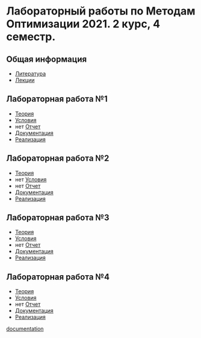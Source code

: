 # Лабораторный работы по Методам Оптимизации 2021. 2 курс, 4 семестр.

## Общая информация

* [Литература](https://github.com/D-Korobkov/optimization-methods/tree/main/Theory/General)
* [Лекции](https://github.com/D-Korobkov/optimization-methods/tree/main/Theory)

## Лабораторная работа №1

* [Теория](https://github.com/D-Korobkov/optimization-methods/tree/main/Theory/Lab1)
* [Условия](https://github.com/D-Korobkov/optimization-methods/blob/main/Theory/Lab1/Лабораторная_1_прямые_методы_одномерной_оптимизации.pdf)
* нет [Отчет]()
* [Документация](https://d-korobkov.github.io/optimization-methods/Lab1/index.html)
* [Реализация](https://github.com/D-Korobkov/optimization-methods/tree/main/Lab1)

## Лабораторная работа №2

* [Теория](https://github.com/D-Korobkov/optimization-methods/tree/main/Theory/Lab2)
* нет [Условия](https://github.com/D-Korobkov/optimization-methods/blob/main/Theory/Lab2/)
* нет [Отчет]()
* [Документация](https://d-korobkov.github.io/optimization-methods/Lab2/index.html)
* [Реализация](https://github.com/D-Korobkov/optimization-methods/tree/main/Lab2)

## Лабораторная работа №3

* [Теория](https://github.com/D-Korobkov/optimization-methods/tree/main/Theory/Lab3)
* [Условия](https://github.com/D-Korobkov/optimization-methods/blob/main/Theory/Lab3/Лабораторная%203.pdf)
* нет [Отчет]()
* [Документация](https://d-korobkov.github.io/optimization-methods/Lab3/index.html)
* [Реализация](https://github.com/D-Korobkov/optimization-methods/tree/main/Lab3.1)

## Лабораторная работа №4

* [Теория](https://github.com/D-Korobkov/optimization-methods/tree/main/Theory/Lab4)
* [Условия](https://github.com/D-Korobkov/optimization-methods/blob/main/Theory/Lab4/Лабораторная%204.pdf)
* нет [Отчет]()
* [Документация](https://d-korobkov.github.io/optimization-methods/Lab4/index.html)
* [Реализация](https://github.com/D-Korobkov/optimization-methods/tree/main/Lab4)


[documentation](https://d-korobkov.github.io/optimization-methods)

